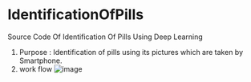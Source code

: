 # IdentificationOfPills
Source Code Of Identification Of Pills Using Deep Learning 

1. Purpose : Identification of pills using its pictures which are taken by Smartphone.
2. work flow
![image](https://user-images.githubusercontent.com/45959329/85300412-7b730c00-b4e1-11ea-93d1-157d8c103d72.png)

